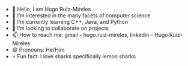 - 👋 Hello, I am Hugo Ruiz-Mireles
- 👀 I’m interested in the many facets of computer science
- 🌱 I’m currently learning C++, Java, and Python
- 💞️ I’m looking to collaborate on projects
- 📫 How to reach me: gmail - hugo.ruiz-mireles, linkedin - Hugo Ruiz-Mireles
- 😄 Pronouns: He/Him
- ⚡ Fun fact: I love sharks specifically lemon sharks

<!---
Hugo-RM/Hugo-RM is a ✨ special ✨ repository because its `README.md` (this file) appears on your GitHub profile.
You can click the Preview link to take a look at your changes.
--->

